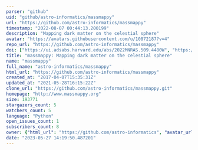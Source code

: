 ```yaml
---
parser: "github"
uid: "github/astro-informatics/massmappy"
url: "https://github.com/astro-informatics/massmappy"
timestamp: "2022-08-07 00:44:13.200199"
description: "Mapping dark matter on the celestial sphere"
avatar: "https://avatars.githubusercontent.com/u/10872187?v=4"
repo_url: "https://github.com/astro-informatics/massmappy"
doi: ["https://ui.adsabs.harvard.edu/abs/2022MNRAS.509.4480W", "https://ui.adsabs.harvard.edu/abs/2022ascl.soft07035W/abstract"]
title: "massmappy: Mapping dark matter on the celestial sphere"
name: "massmappy"
full_name: "astro-informatics/massmappy"
html_url: "https://github.com/astro-informatics/massmappy"
created_at: "2017-04-07T15:35:31Z"
updated_at: "2021-05-28T16:15:22Z"
clone_url: "https://github.com/astro-informatics/massmappy.git"
homepage: "http://www.massmappy.org"
size: 193771
stargazers_count: 5
watchers_count: 5
language: "Python"
open_issues_count: 1
subscribers_count: 8
owner: {"html_url": "https://github.com/astro-informatics", "avatar_url": "https://avatars.githubusercontent.com/u/10872187?v=4", "login": "astro-informatics", "type": "Organization"}
date: "2023-05-27 14:19:50.487201"
---
```

